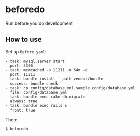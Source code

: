 # beforedo

Run before you do development


## How to use

Set up `Before.yaml`:

```
- task: mysql.server start
  port: 3306
- task: memcached -p 11211 -m 64m -d
  port: 11211
- task: bundle install --path vendor/bundle
  success: bundle check
- task: cp config/database.yml.sample config/database.yml
  file: config/database.yml
- task: bundle exec rake db:migrate
  always: true
- task: bundle exec rails s
  front: true
```

Then:

```bash
$ beforedo
```
